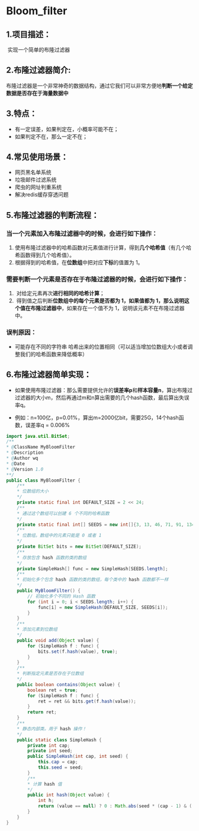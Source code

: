 # Bloom_filter
## 1.项目描述：

​	实现一个简单的布隆过滤器

## 2.布隆过滤器简介:

布隆过滤器是一个非常神奇的数据结构，通过它我们可以非常方便地**判断一个给定数据是否存在于海量数据中**

## 3.特点：

- 有一定误差，如果判定在，小概率可能不在；
- 如果判定不在，那么一定不在；

## 4.常见使用场景：

- 网页黑名单系统
- 垃圾邮件过滤系统
- 爬虫的网址判重系统
- 解决redis缓存穿透问题

## 5.布隆过滤器的判断流程：

### 当一个元素加入布隆过滤器中的时候，会进行如下操作：

1.    使用布隆过滤器中的哈希函数对元素值进行计算，得到**几个哈希值**（有几个哈希函数得到几个哈希值）。
2.    根据得到的哈希值，在**位数组**中把对应**下标**的值置为 1。

### 需要判断一个元素是否存在于布隆过滤器的时候，会进行如下操作：

1. ​	对给定元素再次**进行相同的哈希计算**；
2. ​    得到值之后判断**位数组中的每个元素是否都为 1，如果值都为 1，那么说明这个值在布隆过滤器中**，如果存在一个值不为 1，说明该元素不在布隆过滤器中。

### 误判原因：

- 可能存在不同的字符串 哈希出来的位置相同（可以适当增加位数组大小或者调整我们的哈希函数来降低概率）

## 6.布隆过滤器简单实现：

- 如果使用布隆过滤器：那么需要提供允许的**误差率p**和**样本容量n**，算出布隆过过滤器的大小m，然后再通过m和n算出需要的几个hash函数，最后算出失误率q。

- 例如：n=100亿，p=0.01%，算出m=2000亿bit，需要25G，14个hash函数，误差率q = 0.006%

  

```java
import java.util.BitSet;
/**
* @ClassName MyBloomFilter
* @Description
* @Author wq
* @Date 
* @Version 1.0
**/
public class MyBloomFilter {
    /**
    * 位数组的大小
    */
    private static final int DEFAULT_SIZE = 2 << 24;
    /**
    * 通过这个数组可以创建 6 个不同的哈希函数
    */
    private static final int[] SEEDS = new int[]{3, 13, 46, 71, 91, 134};
    /**
    * 位数组。数组中的元素只能是 0 或者 1
    */
    private BitSet bits = new BitSet(DEFAULT_SIZE);
    /**
    * 存放包含 hash 函数的类的数组
    */
    private SimpleHash[] func = new SimpleHash[SEEDS.length];
    /**
    * 初始化多个包含 hash 函数的类的数组，每个类中的 hash 函数都不一样
    */
    public MyBloomFilter() {
        // 初始化多个不同的 Hash 函数
        for (int i = 0; i < SEEDS.length; i++) {
        	func[i] = new SimpleHash(DEFAULT_SIZE, SEEDS[i]);
        }
    }
    /**
    * 添加元素到位数组
    */
    public void add(Object value) {
        for (SimpleHash f : func) {
        	bits.set(f.hash(value), true);
        }
    }
    /**
    * 判断指定元素是否存在于位数组
    */
    public boolean contains(Object value) {
        boolean ret = true;
        for (SimpleHash f : func) {
            ret = ret && bits.get(f.hash(value));
        }
        return ret;
    }
    /**
    * 静态内部类。用于 hash 操作！
    */
    public static class SimpleHash {
        private int cap;
        private int seed;
        public SimpleHash(int cap, int seed) {
            this.cap = cap;
            this.seed = seed;
        }
        /**
        * 计算 hash 值
        */
        public int hash(Object value) {
            int h;
            return (value == null) ? 0 : Math.abs(seed * (cap - 1) & ((h = value.hashCode()) ^ (h >>> 16)));
        }
	}
}
```

